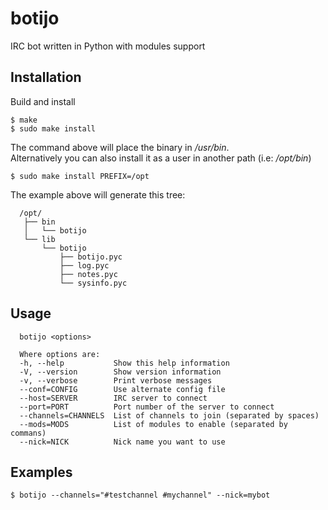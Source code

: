# botijo

IRC bot written in Python with modules support

## Installation

Build and install
```
$ make
$ sudo make install
```

The command above will place the binary in _/usr/bin_. \
Alternatively you can also install it as a user in another path (i.e: _/opt/bin_)
```
$ sudo make install PREFIX=/opt
```

The example above will generate this tree:
```
  /opt/
   ├── bin
   │   └── botijo
   └── lib
       └── botijo
           ├── botijo.pyc
           ├── log.pyc
           ├── notes.pyc
           └── sysinfo.pyc
```

## Usage

```
  botijo <options>

  Where options are:
  -h, --help           Show this help information
  -V, --version        Show version information
  -v, --verbose        Print verbose messages
  --conf=CONFIG        Use alternate config file
  --host=SERVER        IRC server to connect
  --port=PORT          Port number of the server to connect
  --channels=CHANNELS  List of channels to join (separated by spaces)
  --mods=MODS          List of modules to enable (separated by commans)
  --nick=NICK          Nick name you want to use
```

## Examples

```
$ botijo --channels="#testchannel #mychannel" --nick=mybot
```